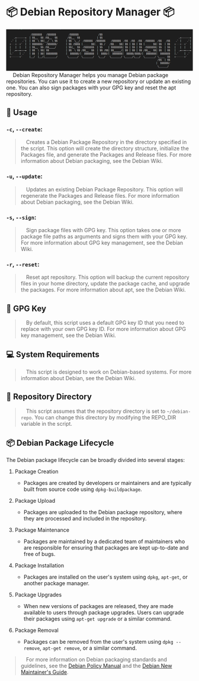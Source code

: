 # 📦 Debian Repository Manager 📦
<style>
  img {
      filter: invert(0%);
      }
  
  @media (prefers-color-scheme: dark) {
      img {
        filter: invert(100%);
    }
  }
</style>
![R2Gate way in key board](utils/r2Aski.png)
&emsp; Debian Repository Manager helps you manage Debian package repositories. You can use it to create a new repository or update an existing one. You can also sign packages with your GPG key and reset the apt repository.

## 🚀 Usage


### `-c`, `--create`:
 >&emsp;Creates a Debian Package Repository in the directory specified in the script. This option will create the directory structure, initialize the Packages file, and generate the Packages and Release files. For more information about Debian packaging, see the Debian Wiki.

### `-u`, `--update`:
 >&emsp;Updates an existing Debian Package Repository. This option will regenerate the Packages and Release files. For more information about Debian packaging, see the Debian Wiki.

### `-s`, `--sign`:
>&emsp;Sign package files with GPG key. This option takes one or more package file paths as arguments and signs them with your GPG key. For more information about GPG key management, see the Debian Wiki.

### `-r`, `--reset`:
 >&emsp;Reset apt repository. This option will backup the current repository files in your home directory, update the package cache, and upgrade the packages. For more information about apt, see the Debian Wiki.


## 🔑 GPG Key
>&emsp;By default, this script uses a default GPG key ID that you need to replace with your own GPG key ID. For more information about GPG key management, see the Debian Wiki.

## 💻 System Requirements
>&emsp;This script is designed to work on Debian-based systems. For more information about Debian, see the Debian Wiki.

## 📁 Repository Directory
>&emsp;This script assumes that the repository directory is set to `~/debian-repo`. You can change this directory by modifying the REPO_DIR variable in the script.


## 📦 Debian Package Lifecycle

The Debian package lifecycle can be broadly divided into several stages:

1. Package Creation
    * Packages are created by developers or maintainers and are typically built from source code using `dpkg-buildpackage`.

2. Package Upload
    * Packages are uploaded to the Debian package repository, where they are processed and included in the repository.

3. Package Maintenance
    * Packages are maintained by a dedicated team of maintainers who are responsible for ensuring that packages are kept up-to-date and free of bugs.

4. Package Installation
    * Packages are installed on the user's system using `dpkg`, `apt-get`, or another package manager.

5. Package Upgrades
    * When new versions of packages are released, they are made available to users through package upgrades. Users can upgrade their packages using `apt-get upgrade` or a similar command.

6. Package Removal
    * Packages can be removed from the user's system using `dpkg --remove`, `apt-get remove`, or a similar command.

>&emsp;For more information on Debian packaging standards and guidelines, see the [Debian Policy Manual](https://www.debian.org/doc/debian-policy/) and the [Debian New Maintainer's Guide](https://www.debian.org/doc/manuals/maint-guide/).

